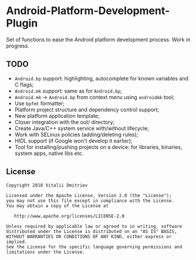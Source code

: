 # Android-Platform-Development-Plugin

Set of functions to ease the Android platform development process. Work in progress.

## TODO
* `Android.bp` support: highlighting, autocomplete for known variables and C flags;
* `Android.mk` support: same as for `Android.bp`;
* `Android.mk` -> `Android.bp` from context menu using `androidmk` tool;
* Use `bpfmt` formatter;
* Platform project structure and dependency control support;
* New platform application template;
* Closer integration with the out/ directory;
* Create Java/C++ system service with/without lifecycle;
* Work with SELinux policies (adding/deleting rules);
* HIDL support (if Google won't develop it earlier);
* Tool for installing/pushing projects on a device: for libraries, binaries, system apps, native libs etc.

## License

```
Copyright 2018 Vitalii Dmitriev

Licensed under the Apache License, Version 2.0 (the "License");
you may not use this file except in compliance with the License.
You may obtain a copy of the License at

   http://www.apache.org/licenses/LICENSE-2.0

Unless required by applicable law or agreed to in writing, software
distributed under the License is distributed on an "AS IS" BASIS,
WITHOUT WARRANTIES OR CONDITIONS OF ANY KIND, either express or implied.
See the License for the specific language governing permissions and
limitations under the License.
```
